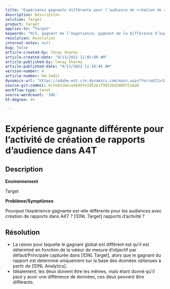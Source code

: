 ```yaml
---
title: "Expérience gagnante différente pour l’audience de création de rapports dans l’activité A4T"
description: Description
solution: Target
product: Target
applies-to: "Target"
keywords: "KCS, gagnant de l’expérience, gagnant de la différence d’expérience"
resolution: Resolution
internal-notes: null
bug: false
article-created-by: Tanay Sharma .
article-created-date: "9/13/2022 11:05:00 AM"
article-published-by: Tanay Sharma .
article-published-date: "9/13/2022 11:10:44 AM"
version-number: 4
article-number: KA-14021
dynamics-url: "https://adobe-ent.crm.dynamics.com/main.aspx?forceUCI=1&pagetype=entityrecord&etn=knowledgearticle&id=9227aee8-5333-ed11-9db1-002248086735"
source-git-commit: 0c3e421beca46d9fe1952b1f98538a50697216a0
workflow-type: tm+mt
source-wordcount: '106'
ht-degree: 4%

---
```


# Expérience gagnante différente pour l’activité de création de rapports d’audience dans A4T

## Description


<b>Environnement</b>

Target



<b>Problème/Symptômes</b>

Pourquoi l’expérience gagnante est-elle différente pour les audiences avec création de rapports dans A4T ? [!DNL Target] rapports d’activité ?




## Résolution


- La raison pour laquelle le gagnant global est différent est qu’il est déterminé en fonction de la valeur de mesure d’objectif par défaut/Principale capturée dans [!DNL Target], alors que le gagnant du rapport est déterminé uniquement sur la base des données obtenues à partir de [!DNL Analytics].
- Idéalement, les deux doivent être les mêmes, mais étant donné qu&#39;il peut y avoir une différence de données, ces deux peuvent être différents.




